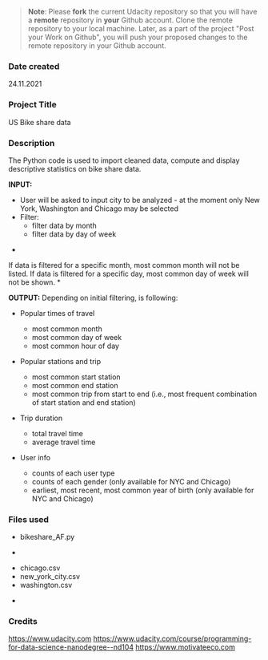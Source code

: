 >**Note**: Please **fork** the current Udacity repository so that you will have a **remote** repository in **your** Github account. Clone the remote repository to your local machine. Later, as a part of the project "Post your Work on Github", you will push your proposed changes to the remote repository in your Github account.

### Date created
24.11.2021

### Project Title
US Bike share data

### Description
The Python code is used to import cleaned data, compute and display descriptive statistics on bike share data.

**INPUT:**
- User will be asked to input city to be analyzed - at the moment only New York, Washington and Chicago may be selected
- Filter:
  * filter data by month
  * filter data by day of week

*
If data is filtered for a specific month, most common month will not be listed.
If data is filtered for a specific day, most common day of week will not be shown.
*

**OUTPUT:**
Depending on initial filtering, is following:
- Popular times of travel
  * most common month
  * most common day of week
  * most common hour of day

- Popular stations and trip
  *  most common start station
  *  most common end station
  *  most common trip from start to end (i.e., most frequent combination of start station and end station)

- Trip duration
  *  total travel time
  *  average travel time

- User info
  *  counts of each user type
  *  counts of each gender (only available for NYC and Chicago)
  *  earliest, most recent, most common year of birth (only available for NYC and Chicago)


### Files used
- bikeshare_AF.py
*
- chicago.csv
- new_york_city.csv
- washington.csv
*

### Credits
https://www.udacity.com
https://www.udacity.com/course/programming-for-data-science-nanodegree--nd104
https://www.motivateeco.com
